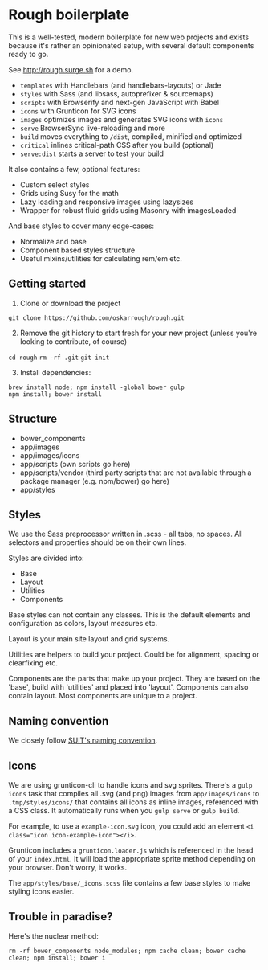 # Rough boilerplate

This is a well-tested, modern boilerplate for new web projects and exists because it's rather an opinionated setup, with several default components ready to go.

See http://rough.surge.sh for a demo.

- `templates` with Handlebars (and handlebars-layouts) or Jade
- `styles` with Sass (and libsass, autoprefixer & sourcemaps)
- `scripts` with Browserify and next-gen JavaScript with Babel
- `icons` with Grunticon for SVG icons
- `images` optimizes images and generates SVG icons with `icons`
- `serve` BrowserSync live-reloading and more
- `build` moves everything to `/dist`, compiled, minified and optimized
- `critical` inlines critical-path CSS after you build (optional)
- `serve:dist` starts a server to test your build

It also contains a few, optional features:

- Custom select styles
- Grids using Susy for the math
- Lazy loading and responsive images using lazysizes
- Wrapper for robust fluid grids using Masonry with imagesLoaded

And base styles to cover many edge-cases:

- Normalize and base
- Component based styles structure
- Useful mixins/utilities for calculating rem/em etc.

## Getting started

1. Clone or download the project

`git clone https://github.com/oskarrough/rough.git`

2. Remove the git history to start fresh for your new project (unless you're looking to contribute, of course)

`cd rough`
`rm -rf .git`
`git init`

3. Install dependencies:

```
brew install node; npm install -global bower gulp
npm install; bower install
```

## Structure

- bower_components
- app/images
- app/images/icons
- app/scripts (own scripts go here)
- app/scripts/vendor (third party scripts that are not available through a package manager (e.g. npm/bower) go here)
- app/styles

## Styles

We use the Sass preprocessor written in .scss - all tabs, no spaces. All selectors and properties should be on their own lines.

Styles are divided into:

- Base
- Layout
- Utilities
- Components

Base styles can not contain any classes. This is the default elements and configuration as colors, layout measures etc.

Layout is your main site layout and grid systems.

Utilities are helpers to build your project. Could be for alignment, spacing or clearfixing etc.

Components are the parts that make up your project. They are based on the 'base', build with 'utilities' and placed into 'layout'. Components can also contain layout. Most components are unique to a project.

## Naming convention

We closely follow [SUIT's naming convention](https://github.com/suitcss/suit/blob/master/doc/naming-conventions.md).

## Icons

We are using grunticon-cli to handle icons and svg sprites. There's a `gulp icons` task that compiles all .svg (and png) images from `app/images/icons` to `.tmp/styles/icons/` that contains all icons as inline images, referenced with a CSS class. It automatically runs when you `gulp serve` or `gulp build`.

For example, to use a `example-icon.svg` icon, you could add an element `<i class="icon icon-example-icon"></i>`.

Grunticon includes a `grunticon.loader.js` which is referenced in the head of your `index.html`. It will load the appropriate sprite method depending on your browser. Don't worry, it works.

The `app/styles/base/_icons.scss` file contains a few base styles to make styling icons easier.

## Trouble in paradise?

Here's the nuclear method:

`rm -rf bower_components node_modules; npm cache clean; bower cache clean; npm install; bower i`
